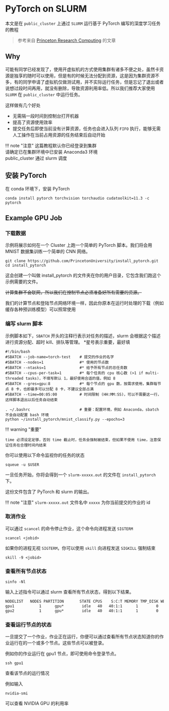 # PyTorch on SLURM

本文是在 `public_cluster` 上通过 `SLURM` 运行基于 PyTorch 编写的深度学习任务的教程

> 参考来自 [Princeton Research Computing](https://researchcomputing.princeton.edu/support/knowledge-base/pytorch) 的文章

## Why

可能有同学已经发现了，使用开虚拟机的方式使用集群有诸多不便之处，虽然卡资源是独享的随时可以使用，但是有的时候无法分配到资源，这是因为集群资源不多，有的同学申请了虚拟机仅做测试用，并不实际运行任务，但是忘记了退出或者说想过段时间再用，就没有删除，导致资源利用率低。所以我们推荐大家使用 `SLURM` 在 `public_cluster` 中运行任务。

这样做有几个好处

- 无需隔一段时间到控制台打开机器
- 提高了资源使用效率
- 提交任务后即使当前没有计算资源，任务也会进入队列 `FIFO` 执行，能够无需人工操作在当前占用资源的任务结束后自动开始

!!! note "注意"
    这篇教程默认你已经登录到集群<br>
    请确定已在集群环境中已安装 Anaconda3 环境<br>
    public_cluster 通过 slurm 调度

## 安装 PyTorch

在 conda 环境下，安装 PyTorch

```shell
conda install pytorch torchvision torchaudio cudatoolkit=11.3 -c pytorch
```

## Example GPU Job

### 下载数据

示例将展示如何在一个 Cluster 上跑一个简单的 PyTorch 脚本。我们将会用 MNIST 数据集训练一个简单的 CNN 网络。

```shell
git clone https://github.com/PrincetonUniversity/install_pytorch.git
cd install_pytorch
```

这会创建一个叫做 install_pytorch 的文件夹在你的用户目录，它包含我们跑这个示例需要的文件。

~~计算集群不会联网，所以我们在控制节点必须准备好所有需要的资源。~~

我们的计算节点和登陆节点网络环境一样，因此你原本在运行时处理的下载（例如缓存各种预训练模型）可以照常使用

### 编写 slurm 脚本

示例脚本如下，`SBATCH` 开头的注释行表示对任务的描述，slurm 会根据这个描述进行资源分配、超时 kill、排队等管理。
*星号表示重要，最好填

```shell
#!/bin/bash
#SBATCH --job-name=torch-test    # 提交的作业的名字
#SBATCH --nodes=1                #* 使用的节点数 
#SBATCH --ntasks=1               #* 给予所有节点的总任务数
#SBATCH --cpus-per-task=1        #* 每个任务的 cpu 核心数 (>1 if multi-threaded tasks)，不填写默认 1，最好使用合适的值，例如 8
#SBATCH --gres=gpu:8             #* 每个节点的 gpu 数，按需求使用，集群每节点 8 卡，也即最多可以分配 8 卡，不建议全部占满
#SBATCH --time=00:05:00          # 时间限制 (HH:MM:SS)，可以不需要这一行，这样脚本退出以后任务自动结束

. ~/.bashrc                      # 重要：配置环境，例如 Anaconda，sbatch 不会自动配置 bash 环境
python ~/install_pytorch/mnist_classify.py --epochs=3
```

!!! warning "重要"

    time 必须设定足够，否则 time 截止时，任务会强制被结束，但如果不使用 time，注意保证任务在合理时间内结束

你可以使用以下命令监视你的任务的状态

```shell
squeue -u $USER
```

一旦任务开始，你将会得到一个 `slurm-xxxxx.out` 的文件在 `install_pytorch` 下。

这份文件包含了 PyTorch 和 slurm 的输出。

!!! note "注意"
    `slurm-xxxxx.out` 文件名中 `xxxxx` 为你当前提交的作业的 id

### 取消作业

可以通过 `scancel` 的命令停止作业，这个命令向进程发送 `SIGTERM`

```shell 
scancel <jobid>
```

如果你的进程无视 `SIGTERM`，你可以使用 `skill` 向进程发送 `SIGKILL` 强制结束

```shell
skill -9 <jobid>
```

### 查看所有节点状态

```shell
sinfo -Nl
```

输入上述指令可以通过 slurm 查看所有节点状态，得到以下结果。

```txt
NODELIST   NODES PARTITION       STATE CPUS    S:C:T MEMORY TMP_DISK WEIGHT AVAIL_FE REASON              
gpu1           1      gpu*        idle   40   40:1:1      1        0      1   (null) none                
gpu2           1      gpu*        idle   40   40:1:1      1        0      1   (null) none     
```

### 查看运行节点的状态

一旦提交了一个作业，作业正在运行，你便可以通过查看所有节点状态知道你的作业运行在的一个或多个节点。这些节点可以被登录。

例如你的作业运行在 gpu1 节点，即可使用命令登录节点。

```shell
ssh gpu1
```

查看该节点的运行情况

例如输入

```shell
nvidia-smi
```

可以查看 NVIDIA GPU 的利用率
